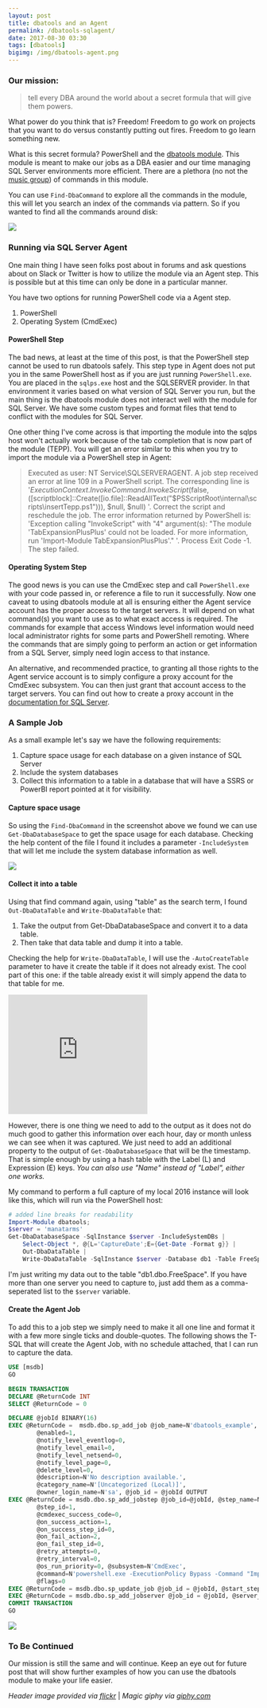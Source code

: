 ```yaml
---
layout: post
title: dbatools and an Agent
permalink: /dbatools-sqlagent/
date: 2017-08-30 03:30
tags: [dbatools]
bigimg: /img/dbatools-agent.png
---
```


### Our mission:

> tell every DBA around the world about a secret formula that will give them powers.

What power do you think that is? Freedom! Freedom to go work on projects that you want to do versus constantly putting out fires. Freedom to go learn something new.

What is this secret formula? PowerShell and the <a href="https://dbatools.io" target="_blank">dbatools module</a>. This module is meant to make our jobs as a DBA easier and our time managing SQL Server environments more efficient. There are a plethora (no not the <a href="https://youtu.be/OebItXu-QCk" target="_blank">music group</a>) of commands in this module. 

You can use `Find-DbaCommand` to explore all the commands in the module, this will let you search an index of the commands via pattern. So if you wanted to find all the commands around disk:

![](/img/dbatools-agent_finddbacommand.png)

### Running via SQL Server Agent

One main thing I have seen folks post about in forums and ask questions about on Slack or Twitter is how to utilize the module via an Agent step. This is possible but at this time can only be done in a particular manner. 

You have two options for running PowerShell code via a Agent step. 

1. PowerShell 
2. Operating System (CmdExec)

#### PowerShell Step

The bad news, at least at the time of this post, is that the PowerShell step cannot be used to run dbatools safely. This step type in Agent does not put you in the same PowerShell host as if you are just running `PowerShell.exe`. You are placed in the `sqlps.exe` host and the SQLSERVER provider. In that environment it varies based on what version of SQL Server you run, but the main thing is the dbatools module does not interact well with the module for SQL Server. We have some custom types and format files that tend to conflict with the modules for SQL Server.

One other thing I've come across is that importing the module into the sqlps host won't actually work because of the tab completion that is now part of the module (TEPP). You will get an error similar to this when you try to import the module via a PowerShell step in Agent:

> Executed as user: NT Service\SQLSERVERAGENT. A job step received an error at line 109 in a PowerShell script. The corresponding line is '$ExecutionContext.InvokeCommand.InvokeScript($false, ([scriptblock]::Create([io.file]::ReadAllText("$PSScriptRoot\internal\scripts\insertTepp.ps1"))), $null, $null)  '. Correct the script and reschedule the job. The error information returned by PowerShell is: 'Exception calling "InvokeScript" with "4" argument(s): "The module 'TabExpansionPlusPlus' could not be loaded. For more information, run 'Import-Module TabExpansionPlusPlus'."  '.  Process Exit Code -1.  The step failed.

#### Operating System Step

The good news is you can use the CmdExec step and call `PowerShell.exe` with your code passed in, or reference a file to run it successfully. Now one caveat to using dbatools module at all is ensuring either the Agent service account has the proper access to the target servers. It will depend on what command(s) you want to use as to what exact access is required. The commands for example that access Windows level information would need local administrator rights for some parts and PowerShell remoting. Where the commands that are simply going to perform an action or get information from a SQL Server, simply need login access to that instance. 

An alternative, and recommended practice, to granting all those rights to the Agent service account is to simply configure a proxy account for the CmdExec subsystem. You can then just grant that account access to the target servers. You can find out how to create a proxy account in the <a href="https://docs.microsoft.com/en-us/sql/ssms/agent/create-a-sql-server-agent-proxy" target="_blank">documentation for SQL Server</a>.

### A Sample Job

As a small example let's say we have the following requirements:

1. Capture space usage for each database on a given instance of SQL Server
2. Include the system databases
3. Collect this information to a table in a database that will have a SSRS or PowerBI report pointed at it for visibility.

#### Capture space usage

So using the `Find-DbaCommand` in the screenshot above we found we can use `Get-DbaDatabaseSpace` to get the space usage for each database. Checking the help content of the file I found it includes a parameter `-IncludeSystem` that will let me include the system database information as well.

![](/img/dbatools-agent_getdbadatabasespace.png)

#### Collect it into a table

Using that find command again, using "table" as the search term, I found `Out-DbaDataTable` and `Write-DbaDataTable` that:

1. Take the output from Get-DbaDatabaseSpace and convert it to a data table.
2. Then take that data table and dump it into a table.

Checking the help for `Write-DbaDataTable`, I will use the `-AutoCreateTable` parameter to have it create the table if it does not already exist. The cool part of this one: if the table already exist it will simply append the data to that table for me.

<iframe src="https://giphy.com/embed/ujUdrdpX7Ok5W" width="280" height="240" frameBorder="0" class="giphy-embed" allowFullScreen></iframe>

However, there is one thing we need to add to the output as it does not do much good to gather this information over each hour, day or month unless we can see when it was captured. We just need to add an additional property to the output of `Get-DbaDatabaseSpace` that will be the timestamp. That is simple enough by using a hash table with the Label (L) and Expression (E) keys. _You can also use "Name" instead of "Label", either one works._ 

My command to perform a full capture of my local 2016 instance will look like this, which will run via the PowerShell host:

```powershell
# added line breaks for readability
Import-Module dbatools;
$server = 'manatarms'
Get-DbaDatabaseSpace -SqlInstance $server -IncludeSystemDBs | 
	Select-Object *, @{L='CaptureDate';E={Get-Date -Format g}} | 
	Out-DbaDataTable | 
	Write-DbaDataTable -SqlInstance $server -Database db1 -Table FreeSpace -AutoCreateTable
```

I'm just writing my data out to the table "db1.dbo.FreeSpace". If you have more than one server you need to capture to, just add them as a comma-seperated list to the `$server` variable.

#### Create the Agent Job

To add this to a job step we simply need to make it all one line and format it with a few more single ticks and double-quotes. The following shows the T-SQL that will create the Agent Job, with no schedule attached, that I can run to capture the data.

```sql
USE [msdb]
GO

BEGIN TRANSACTION
DECLARE @ReturnCode INT
SELECT @ReturnCode = 0

DECLARE @jobId BINARY(16)
EXEC @ReturnCode =  msdb.dbo.sp_add_job @job_name=N'dbatools_example', 
		@enabled=1, 
		@notify_level_eventlog=0, 
		@notify_level_email=0, 
		@notify_level_netsend=0, 
		@notify_level_page=0, 
		@delete_level=0, 
		@description=N'No description available.', 
		@category_name=N'[Uncategorized (Local)]', 
		@owner_login_name=N'sa', @job_id = @jobId OUTPUT
EXEC @ReturnCode = msdb.dbo.sp_add_jobstep @job_id=@jobId, @step_name=N'dbatools_command', 
		@step_id=1, 
		@cmdexec_success_code=0, 
		@on_success_action=1, 
		@on_success_step_id=0, 
		@on_fail_action=2, 
		@on_fail_step_id=0, 
		@retry_attempts=0, 
		@retry_interval=0, 
		@os_run_priority=0, @subsystem=N'CmdExec', 
		@command=N'powershell.exe -ExecutionPolicy Bypass -Command "Import-Module dbatools; $server = ''manatarms''; Get-DbaDatabaseSpace -SqlInstance $server -IncludeSystemDBs | Select-Object *, @{L=''CaptureDate'';E={Get-Date -Format g}} | Out-DbaDataTable | Write-DbaDataTable -SqlInstance $server -Database db1 -Table FreeSpace -AutoCreateTable', 
		@flags=0
EXEC @ReturnCode = msdb.dbo.sp_update_job @job_id = @jobId, @start_step_id = 1
EXEC @ReturnCode = msdb.dbo.sp_add_jobserver @job_id = @jobId, @server_name = N'(local)'
COMMIT TRANSACTION
GO
```

![](/img/dbatools-agent_captureddata.png)

### To Be Continued

Our mission is still the same and will continue. Keep an eye out for future post that will show further examples of how you can use the dbatools module to make your life easier.

_Header image provided via [flickr](https://flic.kr/p/ckpHpL)_ | _Magic giphy via [giphy.com](https://giphy.com/gifs/reactiongifs-ujUdrdpX7Ok5W)_
